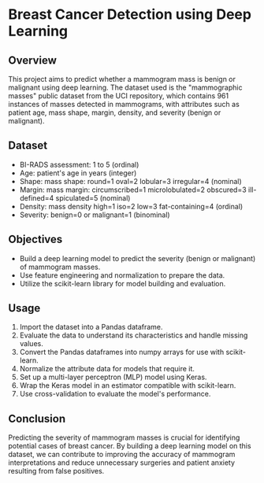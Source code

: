# Breast Cancer Detection using Deep Learning

## Overview
This project aims to predict whether a mammogram mass is benign or malignant using deep learning. The dataset used is the "mammographic masses" public dataset from the UCI repository, which contains 961 instances of masses detected in mammograms, with attributes such as patient age, mass shape, margin, density, and severity (benign or malignant).

## Dataset
- BI-RADS assessment: 1 to 5 (ordinal)
- Age: patient's age in years (integer)
- Shape: mass shape: round=1 oval=2 lobular=3 irregular=4 (nominal)
- Margin: mass margin: circumscribed=1 microlobulated=2 obscured=3 ill-defined=4 spiculated=5 (nominal)
- Density: mass density high=1 iso=2 low=3 fat-containing=4 (ordinal)
- Severity: benign=0 or malignant=1 (binominal)

## Objectives
- Build a deep learning model to predict the severity (benign or malignant) of mammogram masses.
- Use feature engineering and normalization to prepare the data.
- Utilize the scikit-learn library for model building and evaluation.

## Usage
1. Import the dataset into a Pandas dataframe.
2. Evaluate the data to understand its characteristics and handle missing values.
3. Convert the Pandas dataframes into numpy arrays for use with scikit-learn.
4. Normalize the attribute data for models that require it.
5. Set up a multi-layer perceptron (MLP) model using Keras.
6. Wrap the Keras model in an estimator compatible with scikit-learn.
7. Use cross-validation to evaluate the model's performance.

## Conclusion
Predicting the severity of mammogram masses is crucial for identifying potential cases of breast cancer. By building a deep learning model on this dataset, we can contribute to improving the accuracy of mammogram interpretations and reduce unnecessary surgeries and patient anxiety resulting from false positives.
